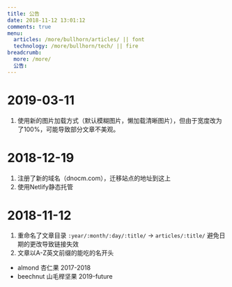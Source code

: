 ```yaml
---
title: 公告
date: 2018-11-12 13:01:12
comments: true
menu:
  articles: /more/bullhorn/articles/ || font
  technology: /more/bullhorn/tech/ || fire
breadcrumb:
  more: /more/
  公告:
---
```


# 2019-03-11
1. 使用新的图片加载方式（默认模糊图片，懒加载清晰图片），但由于宽度改为了100%，可能导致部分文章不美观。

# 2018-12-19
1. 注册了新的域名（dnocm.com），迁移站点的地址到这上   
2. 使用Netlify静态托管

# 2018-11-12
1. 重命名了文章目录 `:year/:month/:day/:title/` -> `articles/:title/` 避免日期的更改导致链接失效   
2. 文章以A-Z英文前缀的能吃的名开头   
  - almond 杏仁果 2017-2018
  - beechnut 山毛榉坚果 2019-future
